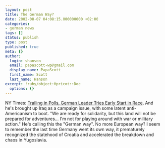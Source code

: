 ```yaml
---
layout: post
title: The German Way?
date: 2002-08-07 04:08:15.000000000 +02:00
categories:
- german news
tags: []
status: publish
type: post
published: true
meta: {}
author:
  login: shanson
  email: papascott-wp@gmail.com
  display_name: PapaScott
  first_name: Scott
  last_name: Hanson
excerpt: !ruby/object:Hpricot::Doc
  options: {}
---
```

<p>NY Times: <a href="http://www.nytimes.com/2002/08/06/international/europe/06GERM.html?ex=1029297600&amp;en=ed57c9f323153bdb&amp;ei=5040&amp;partner=MOREOVER">Trailing in Polls, German Leader Tries Early Start in Race</a>.  And he's brought up Iraq as a campaign issue, with some latent anti-Americanism to boot.  "We are ready for solidarity, but this land will not be prepared for adventures... I'm not for playing around with war or military action." He's calling this the "German way". No more European way? I seem to remember the last time Germany went its own way, it prematurely recognized the statehood of Croatia and accelerated the breakdown and chaos in Yugoslavia.</p>
